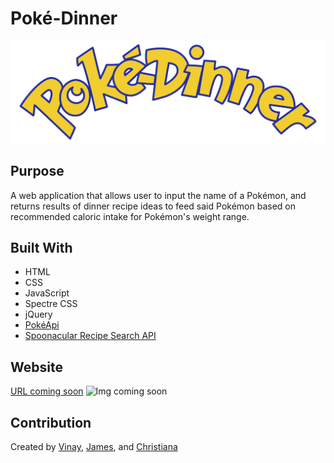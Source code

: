 # Poké-Dinner
![Poke-Dinner Logo](assets/images/pokedinner-logo.png)

## Purpose
A web application that allows user to input the name of a Pokémon, and returns results of dinner recipe ideas to feed said Pokémon based on recommended caloric intake for Pokémon's weight range.
## Built With
- HTML
- CSS
- JavaScript
- Spectre CSS
- jQuery
- [PokéApi](https://pokeapi.co/)
- [Spoonacular Recipe Search API](https://spoonacular.com/food-api)
## Website
[URL coming soon](...)
![Img coming soon](...) 
## Contribution
Created by [Vinay](https://github.com/vinssm), [James](https://github.com/jtdprogramming), and [Christiana](https://github.com/NicaVulcan)
